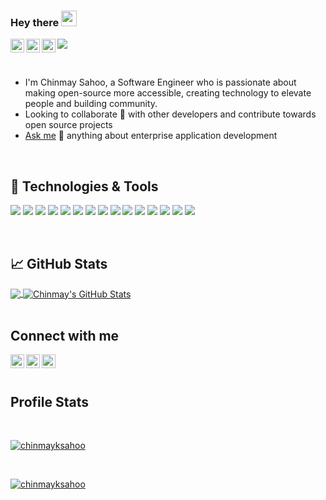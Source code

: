 ### Hey there <img src="https://media.giphy.com/media/hvRJCLFzcasrR4ia7z/giphy.gif" width="25px">
<!-- <a href="https://discord.gg/XTW52Kt">
  <img align="left" alt="Chinmay's Discord" width="22px" src="https://raw.githubusercontent.com/peterthehan/peterthehan/master/assets/discord.svg" />
</a> -->
<a href="https://twitter.com/chinmaya_ks">
  <img align="left" alt="Chinmay Sahoo | Twitter" width="22px" src="https://raw.githubusercontent.com/peterthehan/peterthehan/master/assets/twitter.svg" />
</a>
<a href="https://www.linkedin.com/in/chinmayksahoo">
  <img align="left" alt="Chinmay's LinkedIN" width="22px" src="https://raw.githubusercontent.com/peterthehan/peterthehan/master/assets/linkedin.svg" />
</a>
<a href="https://open.spotify.com/user/110o26z7zw83i6mg6sxgtagxl">
  <img align="left" alt="Chinmay's Spotify" width="22px" src="https://raw.githubusercontent.com/peterthehan/peterthehan/master/assets/spotify.svg" />
</a>

![](https://visitor-badge.glitch.me/badge?page_id=chinmayksahoo.chinmayksahoo)

<br/>

- I'm Chinmay Sahoo, a Software Engineer who is passionate about making open-source more accessible, creating technology to elevate people and building community. 
- Looking to collaborate 👯 with other developers and contribute towards open source projects
- [Ask me][askme] 💬 anything about enterprise application development

<br/>

## 🔧 Technologies & Tools
![](https://img.shields.io/badge/OS-Linux-informational?style=plastic&logo=linux&logoColor=white&color=blueviolet)
![](https://img.shields.io/badge/Editor-PyCharm-informational?style=plastic&logo=PyCharm&logoColor=white&color=blueviolet)
![](https://img.shields.io/badge/Editor-VS_Code-informational?style=plastic&logo=Visual-Studio-Code&logoColor=white&color=blueviolet)
![](https://img.shields.io/badge/Editor-IntelliJ_IDEA-informational?style=plastic&logo=intellij-idea&logoColor=white&color=blueviolet)
![](https://img.shields.io/badge/Code-Python-informational?style=plastic&logo=python&logoColor=white&color=blueviolet)
![](https://img.shields.io/badge/Code-Julia-informational?style=plastic&logo=Julia&logoColor=white&color=blueviolet)
![](https://img.shields.io/badge/Code-JavaScript-informational?style=plastic&logo=javascript&logoColor=white&color=blueviolet)
![](https://img.shields.io/badge/Code-Java-informational?style=plastic&logo=Java&logoColor=white&color=blueviolet)
![](https://img.shields.io/badge/Code-TypeScript-informational?style=plastic&logo=TypeScript&logoColor=white&color=blueviolet)
![](https://img.shields.io/badge/MarkupLang-HTML5-informational?style=plastic&logo=html5&logoColor=white&color=blueviolet)
![](https://img.shields.io/badge/Code-CSS-informational?style=plastic&logo=CSS3&logoColor=white&color=blueviolet)
![](https://img.shields.io/badge/Tools-Docker-informational?style=plastic&logo=docker&logoColor=white&color=blueviolet)
![](https://img.shields.io/badge/Tools-Kubernetes-informational?style=plastic&logo=kubernetes&logoColor=white&color=blueviolet)
![](https://img.shields.io/badge/Database-Oracle-informational?style=plastic&logo=oracle&logoColor=white&color=blueviolet)
![](https://img.shields.io/badge/Database-DB2-informational?style=plastic&logo=IBM&logoColor=white&color=blueviolet)
<!-- ![](https://img.shields.io/badge/Tools-Red_Hat_OpenShift-informational?style=plastic&logo=red-hat-open-shift&logoColor=white&color=blueviolet) -->
<!-- ![](https://img.shields.io/badge/Cloud-AWS-informational?style=plastic&logo=Amazon&logoColor=white&color=blueviolet) -->
<!-- ![](https://img.shields.io/badge/Code-Vue-informational?style=plastic&logo=vue.js&logoColor=white&color=blueviolet) -->

<br>


## 📈 GitHub Stats

<a href="https://github.com/chinmayksahoo">
  <img align="center" src="https://github-readme-stats.vercel.app/api/top-langs/?username=chinmayksahoo&title_color=ffffff&text_color=c9cacc&icon_color=blueviolet&bg_color=1d1f21&langs_count=3" />
</a>
<a href="https://github.com/chinmayksahoo">
  <img align="center" src="https://github-readme-stats.vercel.app/api?username=chinmayksahoo&show_icons=true&line_height=27&count_private=true&title_color=ffffff&text_color=c9cacc&icon_color=blueviolet&bg_color=1d1f21" alt="Chinmay's GitHub Stats" />
</a>
<br>
<br>

## Connect with me 
[<img align="left" alt="chinmayksahoo | LinkedIn" width="22px" src="https://cdn.jsdelivr.net/npm/simple-icons@v3/icons/linkedin.svg" />][linkedin]
[<img align="left" alt="chinmayksahoo | Twitter" width="22px" src="https://cdn.jsdelivr.net/npm/simple-icons@v3/icons/twitter.svg" />][twitter]
[<img align="left" alt="chinmayksahoo | Instagram" width="22px" src="https://cdn.jsdelivr.net/npm/simple-icons@v3/icons/instagram.svg" />][instagram]

<br/>
<br/>

## Profile Stats

<br>

<p align="left"> <a href="https://github.com/chinmayksahoo"><img align="center" src="https://github-profile-trophy.vercel.app/?username=chinmayksahoo&theme=onedark" alt="chinmayksahoo" /></a> </p>

<br>

<p><a href="https://github.com/chinmayksahoo"><img align="center" src="https://github-readme-streak-stats.herokuapp.com/?user=chinmayksahoo&theme=onedark" alt="chinmayksahoo" /></a></p>

[linkedin]: https://linkedin.com/in/chinmayksahoo

[twitter]: https://twitter.com/chinmaya_ks

[instagram]: https://instagram.com/_._chinmay._

[askme]: https://github.com/chinmayksahoo/chinmayksahoo/issues

<!-- <p align="left"> <a href="https://github.com/ryo-ma/github-profile-trophy"><img align="center" src="https://github-profile-trophy.vercel.app/?username=chinmayksahoo&theme=onedark" alt="chinmayksahoo" /></a> </p> -->

<!-- [githubstats]: https://github-readme-stats.vercel.app/api?username=chinmayksahoo&show_icons=true

[githubproglang]: https://github-readme-stats.vercel.app/api/top-langs/?username=chinmayksahoo&title_color=ffffff&text_color=c9cacc&icon_color=blueviolet&bg_color=1d1f21&langs_count=3 -->